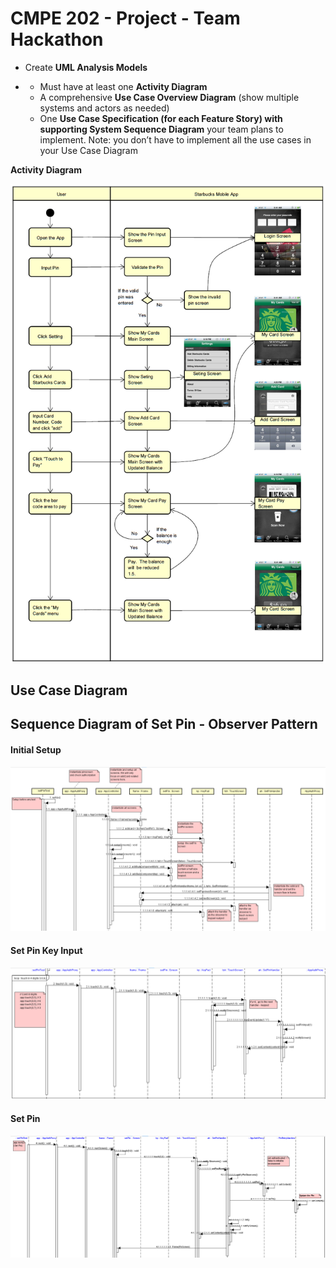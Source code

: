 

# CMPE 202 - Project - Team Hackathon

- Create **UML Analysis Models**

- - Must have at least one **Activity Diagram**
  - A comprehensive **Use Case Overview Diagram**  (show multiple systems and actors as needed)
  - One **Use Case Specification (for each Feature Story) with supporting System Sequence Diagram** your team plans to implement.  Note:  you don’t have to implement all the use cases in your Use Case Diagram

 **Activity Diagram**

![ActivityDiagram](ActivityDiagram.png)



## Use Case Diagram



## Sequence Diagram of Set Pin - Observer Pattern

#### Initial Setup

![1543300184164](./readme.assets/1543300184164.png)

#### Set Pin Key Input

![1543300295630](./readme.assets/1543300295630.png)

#### Set Pin 

![1543300420465](./readme.assets/1543300420465.png)

